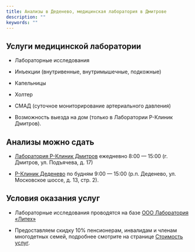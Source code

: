 ```yaml
---
title: Анализы в Деденево, медицинская лаборатория в Дмитрове
description: ""
keywords: ""
---
```


## Услуги медицинской лаборатории

* Лабораторные исследования

* Инъекции (внутривенные, внутримышечные, подкожные)

* Капельницы

* Холтер

* СМАД (суточное мониторирование артериального давления)

* Возможность выезда на дом (только в Лаборатории Р-Клиник Дмитров).


## Анализы можно сдать

* [Лаборатория Р-Клиник Дмитров](/o-nas/contacts/#медицинская-лаборатория-р-клиник-дмитров) ежедневно 8:00 — 15:00 (г. Дмитров, ул. Подъячева, д. 17)

* [Р-Клиник Деденево](/o-nas/contacts/#р-клиник-деденево) по будням 9:00 — 15:00 (р.п. Деденево, ул. Московское шоссе, д. 13, стр. 2).


## Условия оказания услуг

* Лабораторные исследования проводятся на базе [ООО Лаборатория «Литех»](https://analyz24.ru)

* Предоставляем скидку 10% пенсионерам, инвалидам и членам многодетных семей, подробнее смотрите на странице [Стоимость услуг](/visit/stoimost-uslug#скидка-10-на-лабораторные-исследования-пенсионерам-инвалидам-и-членам-многодетных-семей).
